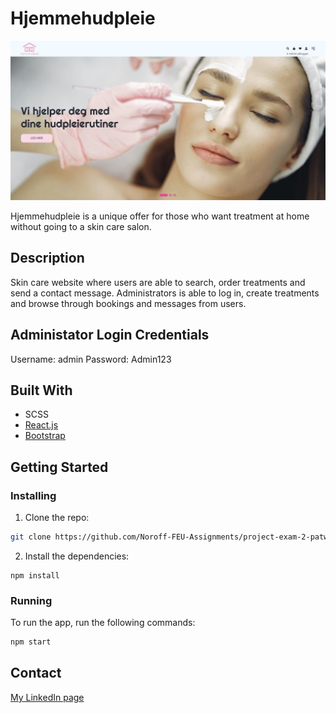 # Hjemmehudpleie

![image](/public/hjemmehudpleie.jpg)

Hjemmehudpleie is a unique offer for those who want treatment at home without going to a skin care salon.

## Description

Skin care website where users are able to search, order treatments and send a contact
message. Administrators is able to log in, create treatments and browse through
bookings and messages from users.

## Administator Login Credentials

Username: admin
Password: Admin123

## Built With

- SCSS
- [React.js](https://reactjs.org/)
- [Bootstrap](https://getbootstrap.com)

## Getting Started

### Installing

1. Clone the repo:

```bash
git clone https://github.com/Noroff-FEU-Assignments/project-exam-2-patwer92.git
```

2. Install the dependencies:

```
npm install
```

### Running

To run the app, run the following commands:

```bash
npm start
```

## Contact

[My LinkedIn page](https://www.linkedin.com/in/patrick-werner-253706a9/)
